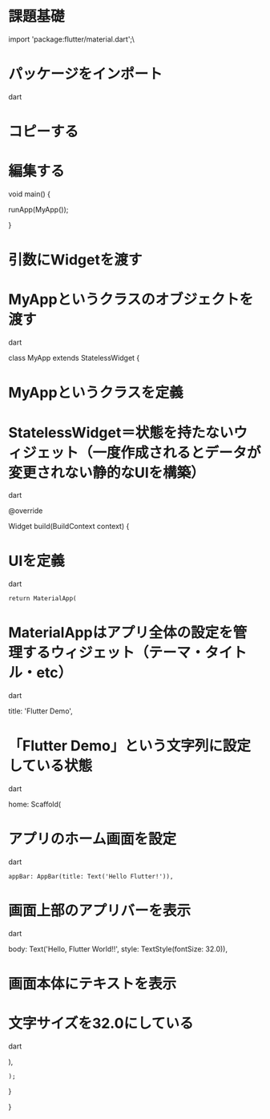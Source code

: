 # 課題基礎
import 'package:flutter/material.dart';\  

# パッケージをインポート

dart

# コピーする
# 編集する

void main() {

  runApp(MyApp());

}

# 引数にWidgetを渡す
# MyAppというクラスのオブジェクトを渡す
dart

class MyApp extends StatelessWidget {

# MyAppというクラスを定義
# StatelessWidget＝状態を持たないウィジェット（一度作成されるとデータが変更されない静的なUIを構築）
dart

@override

  Widget build(BuildContext context) {

# UIを定義

dart

    return MaterialApp(

# MaterialAppはアプリ全体の設定を管理するウィジェット（テーマ・タイトル・etc）

dart

  title: 'Flutter Demo',

# 「Flutter Demo」という文字列に設定している状態

  dart

  home: Scaffold(

# アプリのホーム画面を設定

dart

    appBar: AppBar(title: Text('Hello Flutter!')),

# 画面上部のアプリバーを表示

dart

   body: Text('Hello, Flutter World!!', style: TextStyle(fontSize: 32.0)),

# 画面本体にテキストを表示
# 文字サイズを32.0にしている

dart

  ),

    );

  }

}



